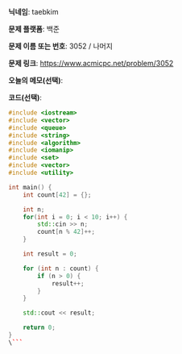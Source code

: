 **닉네임**: taebkim

**문제 플랫폼**: 백준

**문제 이름 또는 번호**: 3052 / 나머지

**문제 링크**: https://www.acmicpc.net/problem/3052

**오늘의 메모(선택)**: 

**코드(선택)**:

```c++
#include <iostream>
#include <vector>
#include <queue>
#include <string>
#include <algorithm>
#include <iomanip>
#include <set>
#include <vector>
#include <utility>

int main() {
    int count[42] = {};

    int n;
    for(int i = 0; i < 10; i++) {
        std::cin >> n;
        count[n % 42]++;
    }

    int result = 0;

    for (int n : count) {
        if (n > 0) {
            result++;
        }
    }

    std::cout << result;

    return 0;
}
\```